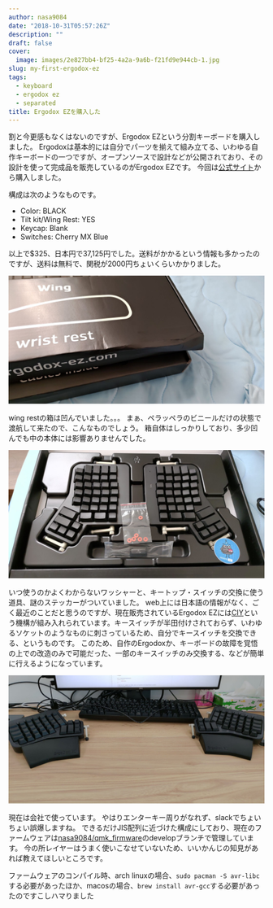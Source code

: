 ```yaml
---
author: nasa9084
date: "2018-10-31T05:57:26Z"
description: ""
draft: false
cover:
  image: images/2e827bb4-bf25-4a2a-9a6b-f21fd9e944cb-1.jpg
slug: my-first-ergodox-ez
tags:
  - keyboard
  - ergodox ez
  - separated
title: Ergodox EZを購入した
---
```



割と今更感もなくはないのですが、Ergodox EZという分割キーボードを購入しました。
Ergodoxは基本的には自分でパーツを揃えて組み立てる、いわゆる自作キーボードの一つですが、オープンソースで設計などが公開されており、その設計を使って完成品を販売しているのがErgodox EZです。
今回は[公式サイト](https://ergodox-ez.com/)から購入しました。

構成は次のようなものです。
* Color: BLACK
* Tilt kit/Wing Rest: YES
* Keycap: Blank
* Switches: Cherry MX Blue

以上で$325、日本円で37,125円でした。送料がかかるという情報も多かったのですが、送料は無料で、関税が2000円ちょいくらいかかりました。

![box of wing rest](images/56e74246-0485-4121-9391-285ebb6957fe.jpg)

wing restの箱は凹んでいました。。。
まぁ、ペラッペラのビニールだけの状態で渡航して来たので、こんなものでしょう。
箱自体はしっかりしており、多少凹んでも中の本体には影響ありませんでした。

![ergodox ez](images/2e827bb4-bf25-4a2a-9a6b-f21fd9e944cb.jpg)

いつ使うのかよくわからないワッシャーと、キートップ・スイッチの交換に使う道具、謎のステッカーがついていました。
web上には日本語の情報がなく、ごく最近のことだと思うのですが、現在販売されているErgodox EZには[CIY](https://ergodox-ez.com/pages/change-it-yourself)という機構が組み入れられています。キースイッチが半田付けされておらず、いわゆるソケットのようなものに刺さっているため、自分でキースイッチを交換できる、というものです。
このため、自作のErgodoxか、キーボードの故障を覚悟の上での改造のみで可能だった、一部のキースイッチのみ交換する、などが簡単に行えるようになっています。

![ergodox in office](images/cb36c90a-91ab-434e-92e3-b0b7ece0ae2d.jpg)

現在は会社で使っています。
やはりエンターキー周りがなれず、slackでちょいちょい誤爆しますね。
できるだけJIS配列に近づけた構成にしており、現在のファームウェアは[nasa9084/qmk_firmware](https://github.com/nasa9084/qmk_firmware)のdevelopブランチで管理しています。
今の所レイヤーはうまく使いこなせていないため、いいかんじの知見があれば教えてほしいところです。

ファームウェアのコンパイル時、arch linuxの場合、`sudo pacman -S avr-libc`する必要があったほか、macosの場合、`brew install avr-gcc`する必要があったのですこしハマりました



